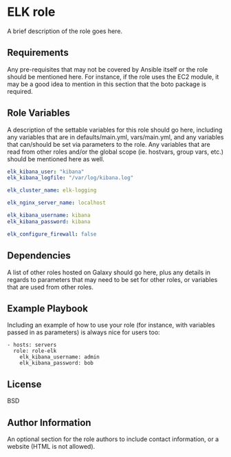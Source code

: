 ELK role
=========

A brief description of the role goes here.

Requirements
------------

Any pre-requisites that may not be covered by Ansible itself or the role should be mentioned here. For instance, if the role uses the EC2 module, it may be a good idea to mention in this section that the boto package is required.

Role Variables
--------------

A description of the settable variables for this role should go here, including any variables that are in defaults/main.yml, vars/main.yml, and any variables that can/should be set via parameters to the role. Any variables that are read from other roles and/or the global scope (ie. hostvars, group vars, etc.) should be mentioned here as well.

```yaml
elk_kibana_user: "kibana"
elk_kibana_logfile: "/var/log/kibana.log"

elk_cluster_name: elk-logging

elk_nginx_server_name: localhost

elk_kibana_username: kibana
elk_kibana_password: kibana

elk_configure_firewall: false
```

Dependencies
------------

A list of other roles hosted on Galaxy should go here, plus any details in regards to parameters that may need to be set for other roles, or variables that are used from other roles.

Example Playbook
----------------

Including an example of how to use your role (for instance, with variables passed in as parameters) is always nice for users too:

    - hosts: servers
      role: role-elk
        elk_kibana_username: admin
        elk_kibana_password: bob


License
-------

BSD

Author Information
------------------

An optional section for the role authors to include contact information, or a website (HTML is not allowed).
